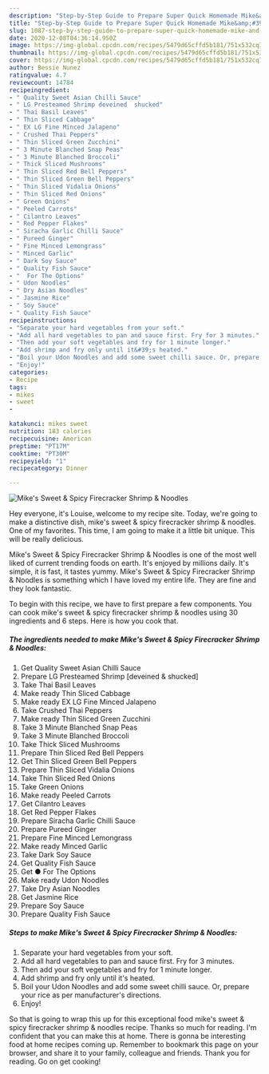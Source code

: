 ```yaml
---
description: "Step-by-Step Guide to Prepare Super Quick Homemade Mike&amp;#39;s Sweet &amp;amp; Spicy Firecracker Shrimp &amp;amp; Noodles"
title: "Step-by-Step Guide to Prepare Super Quick Homemade Mike&amp;#39;s Sweet &amp;amp; Spicy Firecracker Shrimp &amp;amp; Noodles"
slug: 1087-step-by-step-guide-to-prepare-super-quick-homemade-mike-and-39-s-sweet-and-amp-spicy-firecracker-shrimp-and-amp-noodles
date: 2020-12-08T04:36:14.950Z
image: https://img-global.cpcdn.com/recipes/5479d65cffd5b181/751x532cq70/mikes-sweet-spicy-firecracker-shrimp-noodles-recipe-main-photo.jpg
thumbnail: https://img-global.cpcdn.com/recipes/5479d65cffd5b181/751x532cq70/mikes-sweet-spicy-firecracker-shrimp-noodles-recipe-main-photo.jpg
cover: https://img-global.cpcdn.com/recipes/5479d65cffd5b181/751x532cq70/mikes-sweet-spicy-firecracker-shrimp-noodles-recipe-main-photo.jpg
author: Bessie Nunez
ratingvalue: 4.7
reviewcount: 14784
recipeingredient:
- " Quality Sweet Asian Chilli Sauce"
- " LG Presteamed Shrimp deveined  shucked"
- " Thai Basil Leaves"
- " Thin Sliced Cabbage"
- " EX LG Fine Minced Jalapeno"
- " Crushed Thai Peppers"
- " Thin Sliced Green Zucchini"
- " 3 Minute Blanched Snap Peas"
- " 3 Minute Blanched Broccoli"
- " Thick Sliced Mushrooms"
- " Thin Sliced Red Bell Peppers"
- " Thin Sliced Green Bell Peppers"
- " Thin Sliced Vidalia Onions"
- " Thin Sliced Red Onions"
- " Green Onions"
- " Peeled Carrots"
- " Cilantro Leaves"
- " Red Pepper Flakes"
- " Siracha Garlic Chilli Sauce"
- " Pureed Ginger"
- " Fine Minced Lemongrass"
- " Minced Garlic"
- " Dark Soy Sauce"
- " Quality Fish Sauce"
- "  For The Options"
- " Udon Noodles"
- " Dry Asian Noodles"
- " Jasmine Rice"
- " Soy Sauce"
- " Quality Fish Sauce"
recipeinstructions:
- "Separate your hard vegetables from your soft."
- "Add all hard vegetables to pan and sauce first. Fry for 3 minutes."
- "Then add your soft vegetables and fry for 1 minute longer."
- "Add shrimp and fry only until it&#39;s heated."
- "Boil your Udon Noodles and add some sweet chilli sauce. Or, prepare your rice as per manufacturer&#39;s directions."
- "Enjoy!"
categories:
- Recipe
tags:
- mikes
- sweet
- 

katakunci: mikes sweet  
nutrition: 183 calories
recipecuisine: American
preptime: "PT17M"
cooktime: "PT30M"
recipeyield: "1"
recipecategory: Dinner

---
```



![Mike&#39;s Sweet &amp; Spicy Firecracker Shrimp &amp; Noodles](https://img-global.cpcdn.com/recipes/5479d65cffd5b181/751x532cq70/mikes-sweet-spicy-firecracker-shrimp-noodles-recipe-main-photo.jpg)

Hey everyone, it's Louise, welcome to my recipe site. Today, we're going to make a distinctive dish, mike&#39;s sweet &amp; spicy firecracker shrimp &amp; noodles. One of my favorites. This time, I am going to make it a little bit unique. This will be really delicious.

Mike&#39;s Sweet &amp; Spicy Firecracker Shrimp &amp; Noodles is one of the most well liked of current trending foods on earth. It's enjoyed by millions daily. It's simple, it is fast, it tastes yummy. Mike&#39;s Sweet &amp; Spicy Firecracker Shrimp &amp; Noodles is something which I have loved my entire life. They are fine and they look fantastic.




To begin with this recipe, we have to first prepare a few components. You can cook mike&#39;s sweet &amp; spicy firecracker shrimp &amp; noodles using 30 ingredients and 6 steps. Here is how you cook that.

<!--inarticleads1-->

##### The ingredients needed to make Mike&#39;s Sweet &amp; Spicy Firecracker Shrimp &amp; Noodles:

1. Get  Quality Sweet Asian Chilli Sauce
1. Prepare  LG Presteamed Shrimp [deveined &amp; shucked]
1. Take  Thai Basil Leaves
1. Make ready  Thin Sliced Cabbage
1. Make ready  EX LG Fine Minced Jalapeno
1. Take  Crushed Thai Peppers
1. Make ready  Thin Sliced Green Zucchini
1. Take  3 Minute Blanched Snap Peas
1. Take  3 Minute Blanched Broccoli
1. Take  Thick Sliced Mushrooms
1. Prepare  Thin Sliced Red Bell Peppers
1. Get  Thin Sliced Green Bell Peppers
1. Prepare  Thin Sliced Vidalia Onions
1. Take  Thin Sliced Red Onions
1. Take  Green Onions
1. Make ready  Peeled Carrots
1. Get  Cilantro Leaves
1. Get  Red Pepper Flakes
1. Prepare  Siracha Garlic Chilli Sauce
1. Prepare  Pureed Ginger
1. Prepare  Fine Minced Lemongrass
1. Make ready  Minced Garlic
1. Take  Dark Soy Sauce
1. Get  Quality Fish Sauce
1. Get  ● For The Options
1. Make ready  Udon Noodles
1. Take  Dry Asian Noodles
1. Get  Jasmine Rice
1. Prepare  Soy Sauce
1. Prepare  Quality Fish Sauce




<!--inarticleads2-->

##### Steps to make Mike&#39;s Sweet &amp; Spicy Firecracker Shrimp &amp; Noodles:

1. Separate your hard vegetables from your soft.
1. Add all hard vegetables to pan and sauce first. Fry for 3 minutes.
1. Then add your soft vegetables and fry for 1 minute longer.
1. Add shrimp and fry only until it&#39;s heated.
1. Boil your Udon Noodles and add some sweet chilli sauce. Or, prepare your rice as per manufacturer&#39;s directions.
1. Enjoy!




So that is going to wrap this up for this exceptional food mike&#39;s sweet &amp; spicy firecracker shrimp &amp; noodles recipe. Thanks so much for reading. I'm confident that you can make this at home. There is gonna be interesting food at home recipes coming up. Remember to bookmark this page on your browser, and share it to your family, colleague and friends. Thank you for reading. Go on get cooking!
